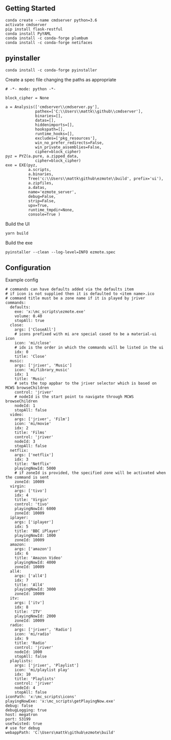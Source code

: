 Getting Started
---------------

    conda create --name cmdserver python=3.6
    activate cmdserver
    pip install flask-restful
    conda install PyYAML
    conda install -c conda-forge plumbum
    conda install -c conda-forge netifaces
 
pyinstaller
-----------

    conda install -c conda-forge pyinstaller

Create a spec file changing the paths as appropriate

	# -*- mode: python -*-

	block_cipher = None

	a = Analysis(['cmdserver\\cmdserver.py'],
				 pathex=['C:\\Users\\mattk\\github\\cmdserver'],
				 binaries=[],
				 datas=[],
				 hiddenimports=[],
				 hookspath=[],
				 runtime_hooks=[],
				 excludes=['pkg_resources'],
				 win_no_prefer_redirects=False,
				 win_private_assemblies=False,
				 cipher=block_cipher)
	pyz = PYZ(a.pure, a.zipped_data,
				 cipher=block_cipher)
	exe = EXE(pyz,
			  a.scripts,
			  a.binaries,
			  Tree('c:\\Users\\mattk\github\ezmote\\build', prefix='ui'),
			  a.zipfiles,
			  a.datas,
			  name='ezmote_server',
			  debug=False,
			  strip=False,
			  upx=True,
			  runtime_tmpdir=None,
			  console=True )
    
Build the UI

    yarn build
    
Build the exe

    pyinstaller --clean --log-level=INFO ezmote.spec

    
Configuration
-------------

Example config

    # commands can have defaults added via the defaults item
    # if icon is not supplied then it is defaulted to <item name>.ico
    # command title must be a zone name if it is played by jriver
    commands:
      defaults:
        exe: 'x:\mc_scripts\ezmote.exe'
        volume: 0.40
        stopAll: true
      close:
        args: ['CloseAll']
        # icons prefixed with mi are special cased to be a material-ui icon 
        icon: 'mi/close'
        # idx is the order in which the commands will be listed in the ui
        idx: 0
        title: 'Close'
      music:
        args: ['jriver', 'Music']
        icon: 'mi/library_music'
        idx: 1
        title: 'Music'
        # sets the top appbar to the jriver selector which is based on MCWS browseChildren 
        control: 'jriver'
        # nodeId is the start point to navigate through MCWS browseChildren
        nodeId: 1
        stopAll: false
      video:
        args: ['jriver', 'Film']
        icon: 'mi/movie'
        idx: 2
        title: 'Films'
        control: 'jriver'
        nodeId: 3
        stopAll: false
      netflix:
        args: ['netflix']
        idx: 3
        title: 'Netflix'
        playingNowId: 5000
        # if zoneId is provided, the specified zone will be activated when the command is sent 
        zoneId: 10009
      virgin:
        args: ['tivo']
        idx: 4
        title: 'Virgin'
        control: 'tivo'
        playingNowId: 6000
        zoneId: 10009
      iplayer:
        args: ['iplayer']
        idx: 5
        title: 'BBC iPlayer'
        playingNowId: 1000
        zoneId: 10009
      amazon:
        args: ['amazon']
        idx: 6
        title: 'Amazon Video'
        playingNowId: 4000
        zoneId: 10009
      all4:
        args: ['all4']
        idx: 7
        title: 'All4'
        playingNowId: 3000
        zoneId: 10009
      itv:
        args: ['itv']
        idx: 8
        title: 'ITV'
        playingNowId: 2000
        zoneId: 10009
      radio:
        args: ['jriver', 'Radio']
        icon: 'mi/radio'
        idx: 9
        title: 'Radio'
        control: 'jriver'
        nodeId: 1000
        stopAll: false
      playlists:
        args: ['jriver', 'Playlist']
        icon: 'mi/playlist play'
        idx: 10
        title: 'Playlists'
        control: 'jriver'
        nodeId: 4
        stopAll: false
    iconPath: 'x:\mc_scripts\icons'
    playingNowExe: 'x:\mc_scripts\getPlayingNow.exe'
    debug: false
    debugLogging: true
    host: megatron
    port: 53199
    useTwisted: true
    # use for debug
    webappPath: 'C:\Users\mattk\github\ezmote\build'
